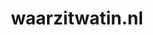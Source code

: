 ---
layout: post
title:  "waarzitwatin.nl"
internal_url:  "/data/waarzitwatin.nl.html"
categories: dutchgov
---
